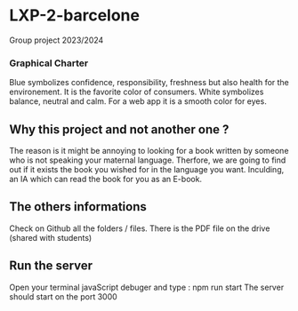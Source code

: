 # LXP-2-barcelone
Group project 2023/2024 


### Graphical Charter
Blue symbolizes confidence, responsibility, freshness but also health for the environement. It is the favorite color of consumers.
White symbolizes balance, neutral and calm. For a web app it is a smooth color for eyes.

## Why this project and not another one ?
The reason is it might be annoying to looking for a book written by someone who is not speaking your maternal language. Therfore, we are going to find out if it exists the book you wished for in the language you want. Inculding, an IA which can read the book for you as an E-book.

## The others informations 
Check on Github all the folders / files.
There is the PDF file on the drive (shared with students)

## Run the server
Open your terminal javaScript debuger and type :
npm run start 
The server should start on the port 3000 